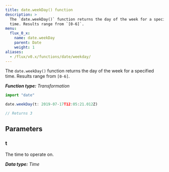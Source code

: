 ```yaml
---
title: date.weekDay() function
description: >
  The `date.weekDay()` function returns the day of the week for a specified
  time. Results range from `[0-6]`.
menu:
  flux_0_x:
    name: date.weekDay
    parent: Date
    weight: 1
aliases:
  - /flux/v0.x/functions/date/weekday/
---
```


The `date.weekDay()` function returns the day of the week for a specified time.
Results range from `[0-6]`.

_**Function type:** Transformation_  

```js
import "date"

date.weekDay(t: 2019-07-17T12:05:21.012Z)

// Returns 3
```

## Parameters

### t
The time to operate on.

_**Data type:** Time_

